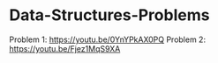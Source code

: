 # Data-Structures-Problems

Problem 1: https://youtu.be/0YnYPkAX0PQ
Problem 2: https://youtu.be/Fjez1MqS9XA
